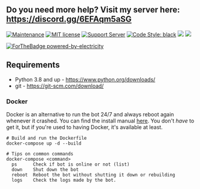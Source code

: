 
## Do you need more help? Visit my server here: **https://discord.gg/6EFAqm5aSG**
[![Maintenance](https://img.shields.io/badge/Maintained%3F-yes-green.svg)](https://GitHub.com/JakeWasChosen/edoC/graphs/commit-activity) [![MIT license](https://img.shields.io/badge/License-MIT-blue.svg)](https://github.com/JakeWasChosen/edoC/blob/master/LICENSE.txt) [![Support Server](https://img.shields.io/discord/591914197219016707.svg?label=&logo=discord&logoColor=ffffff&color=7389D8&labelColor=6A7EC2)](https://discord.gg/6EFAqm5aSG)
[![Code Style: black](https://img.shields.io/badge/code%20style-black-000000.svg)](https://github.com/psf/black)
![](https://img.shields.io/github/repo-size/JakeWasChosen/edoC)
![](https://img.shields.io/tokei/lines/github/JakeWasChosen/edoC?color=00ffff&style=plastic)

[![ForTheBadge powered-by-electricity](http://ForTheBadge.com/images/badges/powered-by-electricity.svg)](https://en.wikipedia.org/wiki/Electricity)




## Requirements
- Python 3.8 and up - https://www.python.org/downloads/
- git - https://git-scm.com/download/

### Docker
Docker is an alternative to run the bot 24/7 and always reboot again whenever it crashed. You can find the install manual [here](https://docs.docker.com/install/). You don't *have* to get it, but if you're used to having Docker, it's available at least.
```
# Build and run the Dockerfile
docker-compose up -d --build

# Tips on common commands
docker-compose <command>
  ps      Check if bot is online or not (list)
  down    Shut down the bot
  reboot  Reboot the bot without shutting it down or rebuilding
  logs    Check the logs made by the bot.
```
[]()
